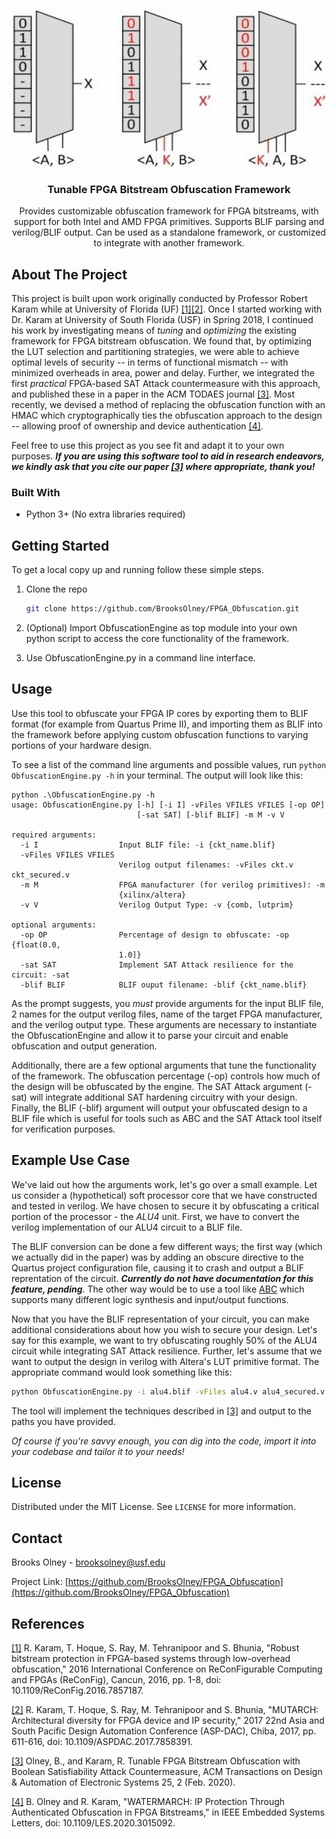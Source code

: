 <!--
*** Thanks for checking out the Best-README-Template. If you have a suggestion
*** that would make this better, please fork the repo and create a pull request
*** or simply open an issue with the tag "enhancement".
*** Thanks again! Now go create something AMAZING! :D
***
***
***
*** To avoid retyping too much info. Do a search and replace for the following:
*** BrooksOlney, FPGA_Obfuscation, twitter_handle, brooksolney@usf.edu, Tunable FPGA Bitstream Obfuscation Framework, project_description
-->



<!-- PROJECT SHIELDS -->
<!--
*** I'm using markdown "reference style" links for readability.
*** Reference links are enclosed in brackets [ ] instead of parentheses ( ).
*** See the bottom of this document for the declaration of the reference variables
*** for contributors-url, forks-url, etc. This is an optional, concise syntax you may use.
*** https://www.markdownguide.org/basic-syntax/#reference-style-links
-->
<!-- [![Contributors][contributors-shield]][contributors-url]
[![Forks][forks-shield]][forks-url]
[![Stargazers][stars-shield]][stars-url]
[![Issues][issues-shield]][issues-url]
[![MIT License][license-shield]][license-url]
[![LinkedIn][linkedin-shield]][linkedin-url] -->



<!-- PROJECT LOGO -->
<br />
<p align="center">
  <a href="https://github.com/brooksolney/FPGA_Obfuscation">
    <img src="images/obfuscation.jpg" alt="Logo" width="500" height="250">
  </a>

  <h3 align="center">Tunable FPGA Bitstream Obfuscation Framework</h3>

  <p align="center">
    Provides customizable obfuscation framework for FPGA bitstreams, with support for both Intel and AMD FPGA primitives. Supports BLIF parsing and verilog/BLIF output. Can be used as a standalone framework, or customized to integrate with another framework.
    <!-- <br />
    <a href="https://github.com/BrooksOlney/FPGA_Obfuscation"><strong>Explore the docs »</strong></a>
    <br />
    <br />
    <a href="https://github.com/BrooksOlney/FPGA_Obfuscation">View Demo</a>
    ·
    <a href="https://github.com/BrooksOlney/FPGA_Obfuscation/issues">Report Bug</a>
    ·
    <a href="https://github.com/BrooksOlney/FPGA_Obfuscation/issues">Request Feature</a> -->
  </p>
</p>



<!-- TABLE OF CONTENTS -->
<!-- <details open="open">
  <summary><h2 style="display: inline-block">Table of Contents</h2></summary>
  <ol>
    <li>
      <a href="#about-the-project">About The Project</a>
      <ul>
        <li><a href="#built-with">Built With</a></li>
      </ul>
    </li>
    <li>
      <a href="#getting-started">Getting Started</a>
      <ul>
        <li><a href="#prerequisites">Prerequisites</a></li>
        <li><a href="#installation">Installation</a></li>
      </ul>
    </li>
    <li><a href="#usage">Usage</a></li>
    <li><a href="#roadmap">Roadmap</a></li>
    <li><a href="#contributing">Contributing</a></li>
    <li><a href="#license">License</a></li>
    <li><a href="#contact">Contact</a></li>
    <li><a href="#acknowledgements">Acknowledgements</a></li>
  </ol>
</details> -->



<!-- ABOUT THE PROJECT -->
## About The Project

This project is built upon work originally conducted by Professor Robert Karam while at University of Florida (UF) [[1]](#1)[[2]](#2). Once I started working with Dr. Karam at University of South Florida (USF) in Spring 2018, I continued his work by investigating means of _tuning_ and _optimizing_ the existing framework for FPGA bitstream obfuscation. We found that, by optimizing the LUT selection and partitioning strategies, we were able to achieve optimal levels of security -- in terms of functional mismatch -- with minimized overheads in area, power and delay. Further, we integrated the first _practical_ FPGA-based SAT Attack countermeasure with this approach, and published these in a paper in the ACM TODAES journal [[3]](#3). Most recently, we devised a method of replacing the obfuscation function with an HMAC which cryptographically ties the obfuscation approach to the design -- allowing proof of ownership and device authentication [[4]](#4).  

Feel free to use this project as you see fit and adapt it to your own purposes. **_If you are using this software tool to aid in research endeavors, we kindly ask that you cite our paper [[3]](#3) where appropriate, thank you!_** 


### Built With

* Python 3+ (No extra libraries required)



<!-- GETTING STARTED -->
## Getting Started

To get a local copy up and running follow these simple steps.

<!-- ### Prerequisites

This is an example of how to list things you need to use the software and how to install them.
* npm
  ```sh
  npm install npm@latest -g
  ``` -->

<!-- ### Installation -->

1. Clone the repo
   ```sh
   git clone https://github.com/BrooksOlney/FPGA_Obfuscation.git
   ```
2. (Optional) Import ObfuscationEngine as top module into your own python script to access the core functionality of the framework.

3. Use ObfuscationEngine.py in a command line interface.

<!-- USAGE EXAMPLES -->
## Usage

Use this tool to obfuscate your FPGA IP cores by exporting them to BLIF format (for example from Quartus Prime II), and importing them as BLIF into the framework before applying custom obfuscation functions to varying portions of your hardware design. 

To see a list of the command line arguments and possible values, run ```python ObfuscationEngine.py -h``` in your terminal. The output will look like this:

```
python .\ObfuscationEngine.py -h
usage: ObfuscationEngine.py [-h] [-i I] -vFiles VFILES VFILES [-op OP]
                            [-sat SAT] [-blif BLIF] -m M -v V

required arguments:
  -i I                  Input BLIF file: -i {ckt_name.blif}
  -vFiles VFILES VFILES
                        Verilog output filenames: -vFiles ckt.v ckt_secured.v
  -m M                  FPGA manufacturer (for verilog primitives): -m
                        {xilinx/altera}
  -v V                  Verilog Output Type: -v {comb, lutprim}

optional arguments:
  -op OP                Percentage of design to obfuscate: -op {float(0.0,
                        1.0]}
  -sat SAT              Implement SAT Attack resilience for the circuit: -sat
  -blif BLIF            BLIF ouput filename: -blif {ckt_name.blif}

```

As the prompt suggests, you _must_ provide arguments for the input BLIF file, 2 names for the output verilog files, name of the target FPGA manufacturer, and the verilog output type. These arguments are necessary to instantiate the ObfuscationEngine and allow it to parse your circuit and enable obfuscation and output generation. 

Additionally, there are a few optional arguments that tune the functionality of the framework. The obfuscation percentage (-op) controls how much of the design will be obfuscated by the engine. The SAT Attack argument (-sat) will integrate additional SAT hardening circuitry with your design. Finally, the BLIF (-blif) argument will output your obfuscated design to a BLIF file which is useful for tools such as ABC and the SAT Attack tool itself for verification purposes. 


## Example Use Case

We've laid out how the arguments work, let's go over a small example. Let us consider a (hypothetical) soft processor core that we have constructed and tested in verilog. We have chosen to secure it by obfuscating a critical portion of the processor - the _ALU4_ unit. First, we have to convert the verilog implementation of our ALU4 circuit to a BLIF file. 

The BLIF conversion can be done a few different ways; the first way (which we actually did in the paper) was by adding an obscure directive to the Quartus project configuration file, causing it to crash and output a BLIF reprentation of the circuit. ***Currently do not have documentation for this feature, pending***. The other way would be to use a tool like <a href="https://people.eecs.berkeley.edu/~alanmi/abc/">ABC</a> which supports many different logic synthesis and input/output functions. 

Now that you have the BLIF representation of your circuit, you can make additional considerations about how you wish to secure your design. Let's say for this example, we want to try obfuscating roughly 50% of the ALU4 circuit while integrating SAT Attack resilience. Further, let's assume that we want to output the design in verilog with Altera's LUT primitive format. The appropriate command would look something like this:

```sh
python ObfuscationEngine.py -i alu4.blif -vFiles alu4.v alu4_secured.v -op 0.50 -sat -v lutprim -m altera
```

The tool will implement the techniques described in [[3]](#3) and output to the paths you have provided. 

_Of course if you're savvy enough, you can dig into the code, import it into your codebase and tailor it to your needs!_

<!-- LICENSE -->
## License

Distributed under the MIT License. See `LICENSE` for more information.



<!-- CONTACT -->
## Contact

Brooks Olney - brooksolney@usf.edu

Project Link: [https://github.com/BrooksOlney/FPGA_Obfuscation](https://github.com/BrooksOlney/FPGA_Obfuscation)

## References
<a id="1" href="https://ieeexplore.ieee.org/abstract/document/7857187">[1]</a> R. Karam, T. Hoque, S. Ray, M. Tehranipoor and S. Bhunia, "Robust bitstream protection in FPGA-based systems through low-overhead obfuscation," 2016 International Conference on ReConFigurable Computing and FPGAs (ReConFig), Cancun, 2016, pp. 1-8, doi: 10.1109/ReConFig.2016.7857187.

<a id="2" href="https://ieeexplore.ieee.org/abstract/document/7858391">[2]</a> R. Karam, T. Hoque, S. Ray, M. Tehranipoor and S. Bhunia, "MUTARCH: Architectural diversity for FPGA device and IP security," 2017 22nd Asia and South Pacific Design Automation Conference (ASP-DAC), Chiba, 2017, pp. 611-616, doi: 10.1109/ASPDAC.2017.7858391.

<a id="3" href="https://dl.acm.org/doi/abs/10.1145/3373638">[3]</a> Olney, B., and Karam, R. Tunable FPGA Bitstream Obfuscation with Boolean Satisfiability Attack Countermeasure, ACM Transactions on Design & Automation of Electronic Systems 25, 2 (Feb. 2020).

<a id="4" href="https://ieeexplore.ieee.org/abstract/document/9162123">[4]</a> B. Olney and R. Karam, "WATERMARCH: IP Protection Through Authenticated Obfuscation in FPGA Bitstreams," in IEEE Embedded Systems Letters, doi: 10.1109/LES.2020.3015092.


<!-- MARKDOWN LINKS & IMAGES -->
<!-- https://www.markdownguide.org/basic-syntax/#reference-style-links -->
[contributors-shield]: https://img.shields.io/github/contributors/BrooksOlney/repo.svg?style=for-the-badge
[contributors-url]: https://github.com/BrooksOlney/repo/graphs/contributors
[forks-shield]: https://img.shields.io/github/forks/BrooksOlney/repo.svg?style=for-the-badge
[forks-url]: https://github.com/BrooksOlney/repo/network/members
[stars-shield]: https://img.shields.io/github/stars/BrooksOlney/repo.svg?style=for-the-badge
[stars-url]: https://github.com/BrooksOlney/repo/stargazers
[issues-shield]: https://img.shields.io/github/issues/BrooksOlney/repo.svg?style=for-the-badge
[issues-url]: https://github.com/BrooksOlney/repo/issues
[license-shield]: https://img.shields.io/github/license/BrooksOlney/repo.svg?style=for-the-badge
[license-url]: https://github.com/BrooksOlney/repo/blob/master/LICENSE.txt
[linkedin-shield]: https://img.shields.io/badge/-LinkedIn-black.svg?style=for-the-badge&logo=linkedin&colorB=555
[linkedin-url]: https://linkedin.com/in/BrooksOlney

